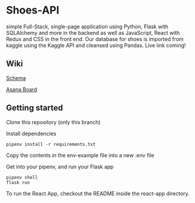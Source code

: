 # Shoes-API

simple Full-Stack, single-page application using Python, Flask with SQLAlchemy and more in the backend as well as JavaScript, React with Redux and CSS in the front end. Our database for shoes is imported from kaggle using the Kaggle API and cleansed using Pandas. Live link coming!

## Wiki

[Schema](https://github.com/Jessie-Baron/Shoes-API/wiki/Schema)

[Asana Board](https://github.com/Jessie-Baron/Shoes-API/wiki/Asana-Board)


## Getting started

Clone this repository (only this branch)

Install dependencies

    pipenv install -r requirements.txt
    
Copy the contents in the env-example file into a new .env file

Get into your pipenv, and run your Flask app

    pipenv shell
    flask run

To run the React App, checkout the README inside the react-app directory.
